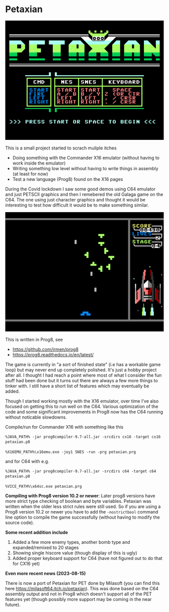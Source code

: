 # Petaxian

![Start](screens/start.png)

This is a small project started to scrach muliple itches

- Doing something with the Commander X16 emulator (without having to work inside the emulator)
- Writing something low level without having to write things in assembly (at least for now)
- Test a new language (Prog8) found on the X16 pages

During the Covid lockdown I saw some good demos using C64 emulator and just PETSCII graphics and then
I remebered the old Galaga game on the C64. The one using just character graphics and thought
it would be interesting to test how difficult it would be to make something similar.

![Start](screens/in_game.png)

This is written in Prog8, see

- https://github.com/irmen/prog8
- https://prog8.readthedocs.io/en/latest/

The game is currently in "a sort of finished state" (i.e has a workable game loop) but may never end up 
completely polished. It's just a hobby project after all. I thought I had reach a point where most of what
I consider the fun stuff had been done but it turns out there are always a few more things to tinker with.
I still have a short list of features which may eventually be added.

Though I started working mostly with the X16 emulator, over time I've also focused on getting this to
run well on the C64. Various optimization of the code and some significant improvements in Prog8
now has the C64 running without noticable slowdowns.

Compile/run for Commander X16 with something like this
```
%JAVA_PATH% -jar prog8compiler-9.7-all.jar -srcdirs cx16 -target cx16 petaxian.p8

%X16EMU_PATH%\x16emu.exe -joy1 SNES -run -prg petaxian.prg
```
and for C64 with e.g.
```
%JAVA_PATH% -jar prog8compiler-9.7-all.jar -srcdirs c64 -target c64 petaxian.p8

%VICE_PATH%\x64sc.exe petaxian.prg
```

**Compiling with Prog8 version 10.2 or newer**: 
Later prog8 versions have more strict type checking of boolean and byte variables.
Petaxian was written when the older less strict rules were still used. So if you are using
a Prog8 version 10.2 or newer you have to add the ``-nostrictbool`` command line option
to compile the game successfully (without having to modify the source code).


**Some recent addition include**

1. Added a few more enemy types, another bomb type and expanded/remixed to 20 stages
2. Showing single hiscore value (though display of this is ugly)
3. Added proper keyboard support for C64 (have not figured out to do that for CX16 yet)

**Even more recent news (2023-08-15)**

There is now a port of Petaxian for PET done by Milasoft (you can find this here https://milasoft64.itch.io/petaxian). This
was done based on the C64 assembly output and not in Prog8 which doesn't support all of the PET features yet
(though possibly more support may be coming in the near future).
